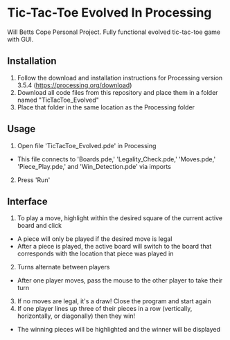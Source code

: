 # Tic-Tac-Toe Evolved In Processing
Will Betts Cope Personal Project. Fully functional evolved tic-tac-toe game with GUI.

## Installation
1. Follow the download and installation instructions for Processing version 3.5.4 (https://processing.org/download)
2. Download all code files from this repository and place them in a folder named "TicTacToe_Evolved"
3. Place that folder in the same location as the Processing folder

## Usage
1. Open file 'TicTacToe_Evolved.pde' in Processing
  - This file connects to 'Boards.pde,' 'Legality_Check.pde,' 'Moves.pde,' 'Piece_Play.pde,' and 'Win_Detection.pde' via imports
2. Press 'Run'

## Interface 
1. To play a move, highlight within the desired square of the current active board and click
  - A piece will only be played if the desired move is legal
  - After a piece is played, the active board will switch to the board that corresponds with the location that piece was played in
2. Turns alternate between players
  - After one player moves, pass the mouse to the other player to take their turn
3. If no moves are legal, it's a draw! Close the program and start again
4. If one player lines up three of their pieces in a row (vertically, horizontally, or diagonally) then they win!
  - The winning pieces will be highlighted and the winner will be displayed
